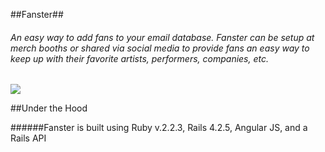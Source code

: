##Fanster##

###### An easy way to add fans to your email database. Fanster can be setup at merch booths or shared via social media to provide fans an easy way to keep up with their favorite artists, performers, companies, etc.


![](https://media.giphy.com/media/HC1pyNNAePd5e/giphy.gif)


##Under the Hood

######Fanster is built using Ruby v.2.2.3, Rails 4.2.5, Angular JS, and a Rails API
